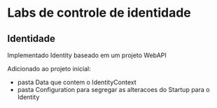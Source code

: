 # Labs de controle de identidade

## Identidade
Implementado Identity baseado em um projeto WebAPI

Adicionado ao projeto inicial:
- pasta Data que contem o IdentityContext
- pasta Configuration para segregar as alteracoes do Startup para o Identity


